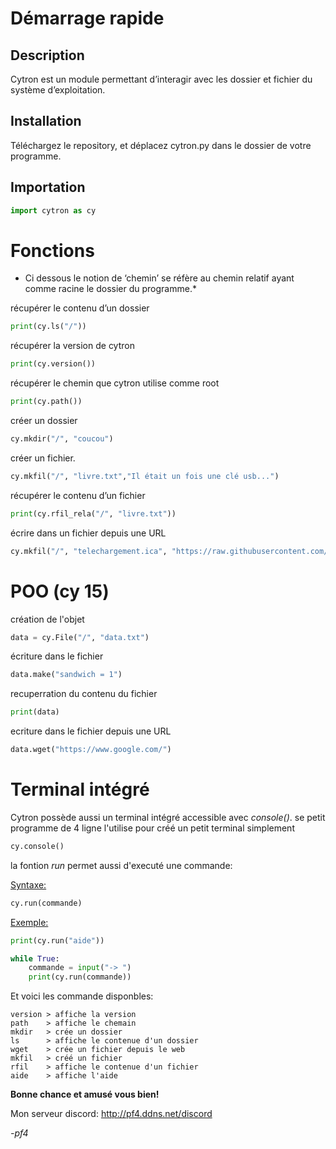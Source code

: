 # Démarrage rapide
## Description
Cytron est un module permettant d’interagir avec les dossier et fichier du système d’exploitation.
## Installation
Téléchargez le repository, et déplacez cytron.py dans le dossier de votre programme.

## Importation
```py
import cytron as cy 
```
# Fonctions

- Ci dessous le notion de ‘chemin’ se réfère au chemin relatif ayant comme racine le dossier du programme.*

récupérer le contenu d’un dossier

```py
print(cy.ls("/"))
```
récupérer la version de cytron

```py
print(cy.version())
```

récupérer le chemin que cytron utilise comme root

```py
print(cy.path())
```
créer un dossier

```py
cy.mkdir("/", "coucou")
```

créer un fichier.

```py
cy.mkfil("/", "livre.txt","Il était un fois une clé usb...")
```

récupérer le contenu d’un fichier

```py
print(cy.rfil_rela("/", "livre.txt"))
```

écrire dans un fichier depuis une URL

```py
cy.mkfil("/", "telechargement.ica", "https://raw.githubusercontent.com/passemblage/I-python-Public/main/appli%20ica/telechargement.ica")
```

# POO (cy 15)

création de l'objet
```py
data = cy.File("/", "data.txt")
```

écriture dans le fichier
```py
data.make("sandwich = 1")
```

recuperration du contenu du fichier

```py
print(data)
```

ecriture dans le fichier depuis une URL

```py
data.wget("https://www.google.com/")
```

# Terminal intégré

Cytron possède aussi un terminal intégré accessible avec *console()*.
se petit programme de 4 ligne l'utilise pour créé un petit terminal simplement

```py
cy.console()
```

la fontion *run* permet aussi d'executé une commande:


<u>Syntaxe:</u>

```py
cy.run(commande)
```
<u>Exemple:</u>

```py
print(cy.run("aide"))
```

```py
while True:
    commande = input("-> ")
    print(cy.run(commande))
```

Et voici les commande disponbles:

```
version > affiche la version
path    > affiche le chemain
mkdir   > crée un dossier
ls      > affiche le contenue d'un dossier
wget    > crée un fichier depuis le web
mkfil   > créé un fichier
rfil    > affiche le contenue d'un fichier
aide    > affiche l'aide
```

**Bonne chance et amusé vous bien!**

Mon serveur discord: http://pf4.ddns.net/discord

*-pf4*